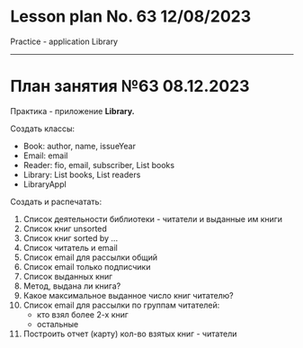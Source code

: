 # Lesson plan No. 63 12/08/2023

Practice - application Library

___________________________________________

# План занятия №63 08.12.2023

Практика - приложение **Library.**

Создать классы:
- Book: author, name, issueYear
- Email: email
- Reader: fio, email, subscriber, List<Book> books
- Library: List<Book> books, List<Reader> readers 
- LibraryAppl

Создать и распечатать:
1. Список деятельности библиотеки - читатели и выданные им книги
2. Список книг unsorted
3. Список книг sorted by ...
4. Список читатель и email
5. Список email для рассылки общий
6. Список email только подписчики
7. Список выданных книг
8. Метод, выдана ли книга?
9. Какое максимальное выданное число книг читателю?
10. Список email для рассылки по группам читателей:
    - кто взял более 2-х книг
    - остальные
11. Построить отчет (карту)
кол-во взятых книг - читатели



